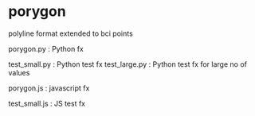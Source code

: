 # porygon

polyline format extended to bci points

porygon.py : Python fx

test_small.py : Python test fx
test_large.py : Python test fx for large no of values

porygon.js : javascript fx

test_small.js : JS test fx
